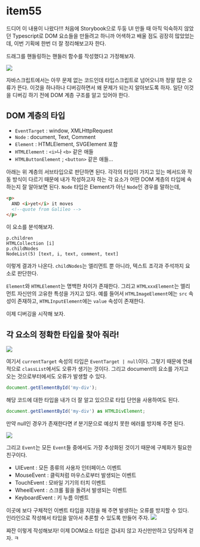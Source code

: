 # item55
드디어 이 내용이 나왔다!!!
처음에 Storybook으로 두둥 UI 만들 때 아직 익숙하지 않았던 Typescript로 DOM 요소들을 만들려고 하니까 어색하고 배울 점도 굉장히 많았었는데, 이번 기획에 한번 더 잘 정리해보고자 한다.

드래그를 핸들링하는 핸들러 함수를 작성했다고 가정해보자.

![](https://velog.velcdn.com/images/gene028/post/8d34a6bb-e5b8-4d84-94c2-677088abde86/image.png)

자바스크립트에서는 아무 문제 없는 코드인데 타입스크립트로 넘어오니까 정말 많은 오류가 뜬다. 이것을 하나하나 디버깅하면서 왜 문제가 되는지 알아보도록 하자.
일단 이것을 디버깅 하기 전에 DOM 계층 구조를 알고 있어야 한다.

## DOM 계층의 타입
- `EventTarget` : window, XMLHttpRequest
- `Node` : document, Text, Comment
- `Element` : HTMLElement, SVGElement 포함
- `HTMLElement` : `<i>`나 `<b>` 같은 애들
- `HTMLButtonElement` ; `<button>` 같은 애들...

아래는 위 계층의 서브타입으로 판단하면 된다. 각각의 타입이 가지고 있는 메서드와 작동 방식이 다르기 때문에 내가 작성하고자 하는 각 요소가 어떤 DOM 계층의 타입에 속하는지 잘 알아보면 된다. 
`Node` 타입은 Element가 아닌 `Node`인 경우를 말하는데, 
```html
<p>
  AND <i>yet</i> it moves
  <!--quote from Galileo -->
</p>
```
이 요소를 분석해보자.
```
p.children
HTMLCollection [i]
p.childNodes
NodeList(5) [text, i, text, comment, text]
```
이렇게 결과가 나온다. `childNodes`는 엘리먼트 뿐 아니라, 텍스트 조각과 주석까지 요소로 판단한다.

`Element`와 `HTMLElement`는 명백한 차이가 존재한다.
그리고 `HTMLxxxElement`는 엘리먼트 자신만의 고유한 특성을 가지고 있다. 예를 들어서 `HTMLImageElement`에는 `src` 속성이 존재하고, `HTMLInputElement`에는 `value` 속성이 존재한다.

이제 디버깅을 시작해 보자.

## 각 요소의 정확한 타입을 찾아 줘라! 
![](https://velog.velcdn.com/images/gene028/post/83670eb3-c6f2-48a3-9f4a-0e4faff1841d/image.png)

여기서 `currentTarget` 속성의 타입은 `EventTarget | null`이다. 그렇기 때문에 연쇄적으로 `classList`에서도 오류가 생기는 것이다.
그리고 document의 요소를 가지고 오는 것으로부터에서도 오류가 발생할 수 있다.
```ts
document.getElementById('my-div');
```
해당 코드에 대한 타입을 내가 더 잘 알고 있으므로 타입 단언을 사용하여도 된다.
```ts
document.getElementById('my-div') as HTMLDivElement;
```
만약 null인 경우가 존재한다면 if 분기문으로 예상치 못한 에러를 방지해 주면 된다.

![](https://velog.velcdn.com/images/gene028/post/c2b8b44d-0703-478e-8a61-7eaefa5b88a9/image.png)

그리고 `Event`는 모든 `Event`들 중에서도 가장 추상화된 것이기 때문에 구체화가 필요한 친구이다.
- UIEvent : 모든 종류의 사용자 인터페이스 이벤트
- MouseEvent : 클릭처럼 마우스로부터 발생되는 이벤트
- TouchEvent : 모바일 기기의 터치 이벤트
- WheelEvent : 스크롤 휠을 돌려서 발생되는 이벤트
- KeyboardEvent : 키 누름 이벤트

이곳에 보다 구체적인 이벤트 타입을 지정을 해 주면 발생하는 오류를 방지할 수 있다. 인라인으로 작성해서 타입을 알아서 추론할 수 있도록 만들어 주자.
![](https://velog.velcdn.com/images/gene028/post/744c0429-574d-43da-944d-78cd186059d6/image.png)

쨔잔 이렇게 작성해보자! 이제 DOM요소 타입은 겁내지 않고 자신만만하고 당당하게 걷자. ㅋ